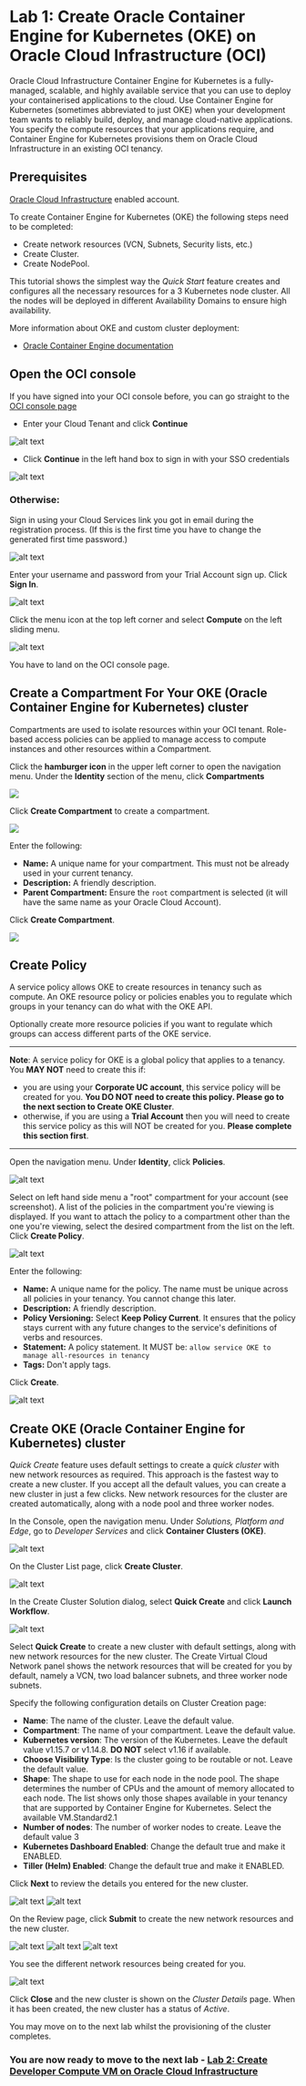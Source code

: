 # Lab 1: Create Oracle Container Engine for Kubernetes (OKE) on Oracle Cloud Infrastructure (OCI) #

Oracle Cloud Infrastructure Container Engine for Kubernetes is a fully-managed, scalable, and highly available service that you can use to deploy your containerised applications to the cloud. Use Container Engine for Kubernetes (sometimes abbreviated to just OKE) when your development team wants to reliably build, deploy, and manage cloud-native applications. You specify the compute resources that your applications require, and Container Engine for Kubernetes provisions them on Oracle Cloud Infrastructure in an existing OCI tenancy.

## Prerequisites ##

[Oracle Cloud Infrastructure](https://cloud.oracle.com/en_US/cloud-infrastructure) enabled account.

To create Container Engine for Kubernetes (OKE) the following steps need to be completed:

- Create network resources (VCN, Subnets, Security lists, etc.)
- Create Cluster.
- Create NodePool.

This tutorial shows the simplest way the *Quick Start* feature creates and configures all the necessary resources for a 3 Kubernetes node cluster. All the nodes will be deployed in different Availability Domains to ensure high availability.

More information about OKE and custom cluster deployment:

- [Oracle Container Engine documentation](https://docs.cloud.oracle.com/iaas/Content/ContEng/Concepts/contengoverview.htm)

## Open the OCI console ##

If you have signed into your OCI console before, you can go straight to the [OCI console page](https://console.us-ashburn-1.oraclecloud.com/#/a/)

  - Enter your Cloud Tenant and click **Continue**

  ![alt text](images/oke/000.change.tenant.png)

  - Click **Continue** in the left hand box to sign in with your SSO credentials

  ![alt text](images/oke/000.oci.console.png)

### Otherwise:

Sign in using your Cloud Services link you got in email during the registration process. (If this is the first time you have to change the generated first time password.)

![alt text](images/oke/001.cloud.link.email.png)

Enter your username and password from your Trial Account sign up. Click **Sign In**.

![alt text](images/oke/002.login.png)

Click the menu icon at the top left corner and select **Compute** on the left sliding menu.

![alt text](images/oke/003.compute.console.png)

You have to land on the OCI console page.


## Create a Compartment For Your OKE (Oracle Container Engine for Kubernetes) cluster ##

Compartments are used to isolate resources within your OCI tenant. Role-based access policies can be applied to manage access to compute instances and other resources within a Compartment.

Click the **hamburger icon** in the upper left corner to open the navigation menu. Under the **Identity** section of the menu, click **Compartments**

![](images/oke/004.oci.console.1.png)

Click **Create Compartment** to create a compartment.

![](images/oke/004.oci.compartment.png)


Enter the following:

- **Name:** A unique name for your compartment. This must not be already used in your current tenancy.
- **Description:** A friendly description.
- **Parent Compartment:** Ensure the `root` compartment is selected (it will have the same name as your Oracle Cloud Account).

Click **Create Compartment**.

  ![](images/oke/004.oci.compartment.details.png)


## Create Policy ##

A service policy allows OKE to create resources in tenancy such as compute. An OKE resource policy or policies enables you to regulate which groups in your tenancy can do what with the OKE API.

Optionally create more resource policies if you want to regulate which groups can access different parts of the OKE service.

---

**Note**: A service policy for OKE is a global policy that applies to a tenancy. You **MAY NOT** need to create this if:

  - you are using your **Corporate UC account**, this service policy will be created for you. **You DO NOT need to create this policy. Please go to the next section to Create OKE Cluster**.
  - otherwise, if you are using a **Trial Account** then you will need to create this service policy as this will NOT be created for you. **Please complete this section first**.

---


Open the navigation menu. Under **Identity**, click **Policies**.

![alt text](images/oke/004.oci.console.png)

Select on left hand side menu a "root" compartment for your account (see screenshot). A list of the policies in the compartment you're viewing is displayed. If you want to attach the policy to a compartment other than the one you're viewing, select the desired compartment from the list on the left. Click **Create Policy**.

![alt text](images/oke/005.policies.png)

Enter the following:

- **Name:** A unique name for the policy. The name must be unique across all policies in your tenancy. You cannot change this later.
- **Description:** A friendly description.
- **Policy Versioning:** Select **Keep Policy Current**. It ensures that the policy stays current with any future changes to the service's definitions of verbs and resources.
- **Statement:** A policy statement. It MUST be: `allow service OKE to manage all-resources in tenancy`
- **Tags:** Don't apply tags.

Click **Create**.

![alt text](images/oke/006.create.oke.policy.png)

## Create OKE (Oracle Container Engine for Kubernetes) cluster ##

*Quick Create* feature uses default settings to create a *quick cluster* with new network resources as required. This approach is the fastest way to create a new cluster. If you accept all the default values, you can create a new cluster in just a few clicks. New network resources for the cluster are created automatically, along with a node pool and three worker nodes.

In the Console, open the navigation menu. Under *Solutions, Platform and Edge*, go to *Developer Services* and click **Container Clusters (OKE)**.

![alt text](images/oke/007.clusters.png)

On the Cluster List page, click **Create Cluster**.

![alt text](images/oke/008.create.cluster.png)

In the Create Cluster Solution dialog, select **Quick Create** and click **Launch Workflow**.

![alt text](images/oke/009.quick.1.png)


Select **Quick Create** to create a new cluster with default settings, along with new network resources for the new cluster. The Create Virtual Cloud Network panel shows the network resources that will be created for you by default, namely a VCN, two load balancer subnets, and three worker node subnets.


Specify the following configuration details on Cluster Creation page:

- **Name**: The name of the cluster. Leave the default value.
- **Compartment**: The name of your compartment. Leave the default value.
- **Kubernetes version**: The version of the Kubernetes. Leave the default value v1.15.7 or v1.14.8. **DO NOT** select v1.16 if available.
- **Choose Visibility Type**: Is the cluster going to be routable or not. Leave the default value.
- **Shape**: The shape to use for each node in the node pool. The shape determines the number of CPUs and the amount of memory allocated to each node. The list shows only those shapes available in your tenancy that are supported by Container Engine for Kubernetes. Select the available VM.Standard2.1
- **Number of nodes**: The number of worker nodes to create. Leave the default value 3
- **Kubernetes Dashboard Enabled**: Change the default true and make it ENABLED.
- **Tiller (Helm) Enabled**: Change the default true and make it ENABLED.

Click **Next** to review the details you entered for the new cluster.

![alt text](images/oke/009.quick.details.1.png)
![alt text](images/oke/009.quick.details.2.png)

On the Review page, click **Submit** to create the new network resources and the new cluster.

![alt text](images/oke/009.quick.review.1.png)
![alt text](images/oke/009.quick.review.2.png)
![alt text](images/oke/009.quick.review.3.png)


You see the different network resources being created for you.

![alt text](images/oke/009.quick.submitted.png)

Click **Close** and the new cluster is shown on the *Cluster Details* page. When it has been created, the new cluster has a status of *Active*.


You may move on to the next lab whilst the provisioning of the cluster completes.


### You are now ready to move to the next lab - [Lab 2: Create Developer Compute VM on Oracle Cloud Infrastructure](setup.dev.compute.instance.md)  ###
